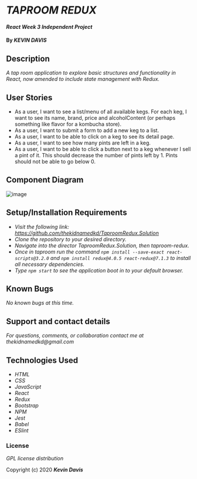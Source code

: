 # _TAPROOM REDUX_

#### _React Week 3 Independent Project_

#### By _**KEVIN DAVIS**_

## Description

_A tap room application to explore basic structures and functionality in React, now amended to include state management with Redux._

## User Stories

* As a user, I want to see a list/menu of all available kegs. For each keg, I want to see its name, brand, price and alcoholContent (or perhaps something like flavor for a kombucha store).
* As a user, I want to submit a form to add a new keg to a list.
* As a user, I want to be able to click on a keg to see its detail page.
* As a user, I want to see how many pints are left in a keg.
* As a user, I want to be able to click a button next to a keg whenever I sell a pint of it. This should decrease the number of pints left by 1. Pints should not be able to go below 0.

## Component Diagram
![image](https://i.ibb.co/fp9bSPp/taproom-component.png)

## Setup/Installation Requirements

* _Visit the following link: https://github.com/thekidnamedkd/TaproomRedux.Solution_
* _Clone the repository to your desired directory._
* _Navigate into the director TaproomRedux.Solution, then taproom-redux._
* _Once in taproom run the command ```npm install --save-exact react-scripts@3.2.0``` and ```npm install redux@4.0.5 react-redux@7.1.3``` to install all necessary dependencies._
* _Type ```npm start``` to see the application boot in to your default browser._

## Known Bugs

_No known bugs at this time._

## Support and contact details

_For questions, comments, or collaboration contact me at thekidnamedkd@gmail.com_

## Technologies Used

* _HTML_
* _CSS_
* _JavaScript_
* _React_
* _Redux_
* _Bootstrap_
* _NPM_
* _Jest_
* _Babel_
* _ESlint_

### License

*GPL license distribution*

Copyright (c) 2020 **_Kevin Davis_**
